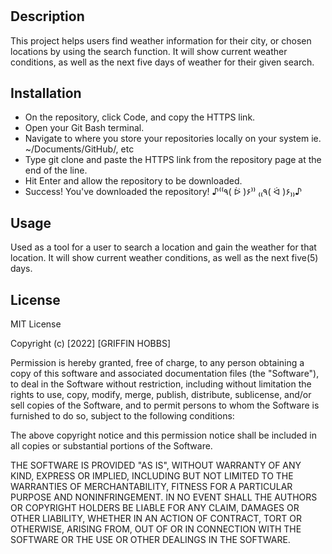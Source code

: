 # <Your-Project-Title>

## Description

This project helps users find weather information for their city, or chosen locations by using the search function. It will show current weather conditions, as well as the next five days of weather for their given search.

## Installation

- On the repository, click Code, and copy the HTTPS link.
- Open your Git Bash terminal.
- Navigate to where you store your repositories locally on your system ie. ~/Documents/GitHub/, etc
- Type git clone and paste the HTTPS link from the repository page at the end of the line.
- Hit Enter and allow the repository to be downloaded.
- Success! You've downloaded the repository! ♪⁽⁽٩( ᐖ )۶⁾⁾ ₍₍٩( ᐛ )۶₎₎♪

## Usage

Used as a tool for a user to search a location and gain the weather for that location. It will show current weather conditions, as well as the next five(5) days.

## License

MIT License

Copyright (c) [2022] [GRIFFIN HOBBS]

Permission is hereby granted, free of charge, to any person obtaining a copy of this software and associated documentation files (the "Software"), to deal in the Software without restriction, including without limitation the rights to use, copy, modify, merge, publish, distribute, sublicense, and/or sell copies of the Software, and to permit persons to whom the Software is furnished to do so, subject to the following conditions:

The above copyright notice and this permission notice shall be included in all copies or substantial portions of the Software.

THE SOFTWARE IS PROVIDED "AS IS", WITHOUT WARRANTY OF ANY KIND, EXPRESS OR IMPLIED, INCLUDING BUT NOT LIMITED TO THE WARRANTIES OF MERCHANTABILITY, FITNESS FOR A PARTICULAR PURPOSE AND NONINFRINGEMENT. IN NO EVENT SHALL THE AUTHORS OR COPYRIGHT HOLDERS BE LIABLE FOR ANY CLAIM, DAMAGES OR OTHER LIABILITY, WHETHER IN AN ACTION OF CONTRACT, TORT OR OTHERWISE, ARISING FROM, OUT OF OR IN CONNECTION WITH THE SOFTWARE OR THE USE OR OTHER DEALINGS IN THE SOFTWARE.
